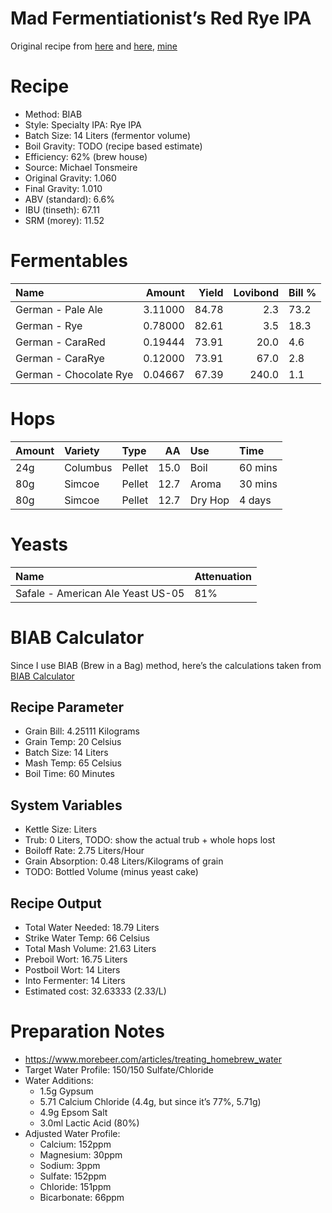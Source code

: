 Mad Fermentiationist’s Red Rye IPA
================

Original recipe from
[here](https://www.themadfermentationist.com/2012/08/india-red-rye-ale-recipe.html)
and
[here](https://www.themadfermentationist.com/2013/04/three-modern-times-west-test-batches.html),
[mine](https://www.brewersfriend.com/homebrew/recipe/view/672949/madfermentationist-s-red-rye-ipa)

# Recipe

  - Method: BIAB
  - Style: Specialty IPA: Rye IPA
  - Batch Size: 14 Liters (fermentor volume)  
  - Boil Gravity: TODO (recipe based estimate)  
  - Efficiency: 62% (brew house)  
  - Source: Michael Tonsmeire
  - Original Gravity: 1.060
  - Final Gravity: 1.010
  - ABV (standard): 6.6%
  - IBU (tinseth): 67.11
  - SRM (morey): 11.52

# Fermentables

| Name                   |  Amount | Yield | Lovibond | Bill % |
| :--------------------- | ------: | ----: | -------: | :----- |
| German - Pale Ale      | 3.11000 | 84.78 |      2.3 | 73.2   |
| German - Rye           | 0.78000 | 82.61 |      3.5 | 18.3   |
| German - CaraRed       | 0.19444 | 73.91 |     20.0 | 4.6    |
| German - CaraRye       | 0.12000 | 73.91 |     67.0 | 2.8    |
| German - Chocolate Rye | 0.04667 | 67.39 |    240.0 | 1.1    |

# Hops

| Amount | Variety  | Type   |   AA | Use     | Time    |
| :----- | :------- | :----- | ---: | :------ | :------ |
| 24g    | Columbus | Pellet | 15.0 | Boil    | 60 mins |
| 80g    | Simcoe   | Pellet | 12.7 | Aroma   | 30 mins |
| 80g    | Simcoe   | Pellet | 12.7 | Dry Hop | 4 days  |

# Yeasts

| Name                              | Attenuation |
| :-------------------------------- | :---------- |
| Safale - American Ale Yeast US-05 | 81%         |

# BIAB Calculator

Since I use BIAB (Brew in a Bag) method, here’s the calculations taken
from [BIAB Calculator](http://www.biabcalculator.com/)

## Recipe Parameter

  - Grain Bill: 4.25111 Kilograms
  - Grain Temp: 20 Celsius
  - Batch Size: 14 Liters
  - Mash Temp: 65 Celsius
  - Boil Time: 60 Minutes

## System Variables

  - Kettle Size: Liters
  - Trub: 0 Liters, TODO: show the actual trub + whole hops lost
  - Boiloff Rate: 2.75 Liters/Hour
  - Grain Absorption: 0.48 Liters/Kilograms of grain
  - TODO: Bottled Volume (minus yeast cake)

## Recipe Output

  - Total Water Needed: 18.79 Liters
  - Strike Water Temp: 66 Celsius
  - Total Mash Volume: 21.63 Liters
  - Preboil Wort: 16.75 Liters
  - Postboil Wort: 14 Liters
  - Into Fermenter: 14 Liters
  - Estimated cost: 32.63333 (2.33/L)

# Preparation Notes

  - <https://www.morebeer.com/articles/treating_homebrew_water>
  - Target Water Profile: 150/150 Sulfate/Chloride
  - Water Additions:
      - 1.5g Gypsum
      - 5.71 Calcium Chloride (4.4g, but since it’s 77%, 5.71g)
      - 4.9g Epsom Salt
      - 3.0ml Lactic Acid (80%)
  - Adjusted Water Profile:
      - Calcium: 152ppm
      - Magnesium: 30ppm
      - Sodium: 3ppm
      - Sulfate: 152ppm
      - Chloride: 151ppm
      - Bicarbonate: 66ppm
